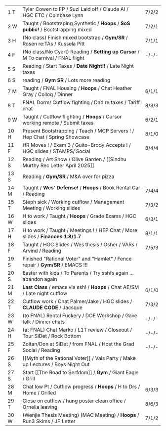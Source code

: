 |      |                                                                                     |       |
| ---- | ----------------------------------------------------------------------------------- | ----- |
| 1  T | Tyler Cowen to FP / Suzi Laid off / Claude AI / HGC ETC / Coinbase Lynn             | 7/2/2 |
| 2  W | Taught / Bootstraping Synthetic / **Hoops** / **SoS public!** / Bootstrapping mixed | 7/2/1 |
| 3  H | (No class) Finish mixed bootstrap / **Gym/SR** / Rosen re:TAs / Kussela Pitt        | 7/1/1 |
| 4  F | (No class/No Cyert) Reading / **Setting up Cursor** / M To carnival / FNAL flight   | -/-/- |
| 5  S | Reading / Start Taxes / **Date Night!!** / Late Night taxes                         |       |
| 6  S | reading / **Gym SR** / Lots more reading                                            |       |
| 7  M | Taught / FNAL Housing /  **Hoops** / Chat Heather Gray / Colloq / Dinner            | 6/1/1 |
| 8  T | FNAL Dorm/ Cutflow fighting / Dad re:taxes / Tariff chat                            | 8/3/3 |
| 9  W | Taught / Cutflow flighting / **Hoops** / Cursor working remote / Submit taxes       | 6/2/1 |
| 10 H | Present Bootstrapping / Teach / MCP Servers ! / Hep Chat / Spring Showcase          | 8/1/0 |
| 11 F | HR Moves ! / Exam 3 / Guito-Brody Accepts ! / HGC slides / STAMPS/ Social           | 8/4/4 |
| 12 S | Reading / Art Show / Olive Garden / [[Sindhu Murthy Rec Letter April 2025]]         |       |
| 13 S | Reading / **Gym/SR** / M&A over for pizza                                           |       |
| 14 M | Taught / **Wes' Defense!**  / **Hoops** / Book Rental Car / Reading                 | 7/4/4 |
| 15 T | Steph sick / Working cutflow / Management Meeting / Working slides                  | 7/3/2 |
| 16 W | H to work / Taught / **Hoops** / Grade Exams / HGC slides                           | 6/3/1 |
| 17 H | H to work / Taught / Meetings ! / HEP Chat / More slides / **Finances 1.8/1.7**     | 8/1/1 |
| 18 F | Taught / HGC Slides / Wes thesis / Osher / VARs / Arvind / Reading                  | 7/5/3 |
| 19 S | Finished "Rational Voter" and "Hamlet" / Fence repair / **Gym/SR** / EMACS !!!      |       |
| 20 S | Easter with kids / To Parents / Try sshfs again ... abandon again                   |       |
| 21 M | **Last Class** / emacs via ssh! / **Hoops** / Chat AE/SM / Late night cutflow       | 6/1/0 |
| 22 T | Cutflow work / Chat Palmer/Jake / HGC slides / **CLAUDE CODE** / Jacsque            | 7/3/2 |
| 23 W | (to FNAL) Rental Fuckery / DOE Workshop / Gave talk / Dinner chats                  | -/-/- |
| 24 H | (at FNAL) Chat Marko / L1T review / Closeout / Tour SiDet / Rock Bottom             | -/-/- |
| 25 F | Zoltan/Don at SiDet / from FNAL / Host the Grad Social / Reading                    | -/-/- |
| 26 S | [[Myth of the Rational Voter]] / Vals Party / Make up Lectures / Boys Night Out     |       |
| 27 S | Start [[The Road to Serfdom]] / **Gym** / Giant Eagle / Grill                       |       |
| 28 M | Chat low Pt / Cutflow progress / **Hoops** / H to Drs / Home / Grilled              | 6/3/3 |
| 29 T | Close on cutflow / hung poster clean office / Ornella leaving                       | 8/6/3 |
| 30 W | (Wenjie Thesis Meeting) (MAC Meeting) / **Hoops** / Run3 Skims / JP Letter          | 7/1/2 |
